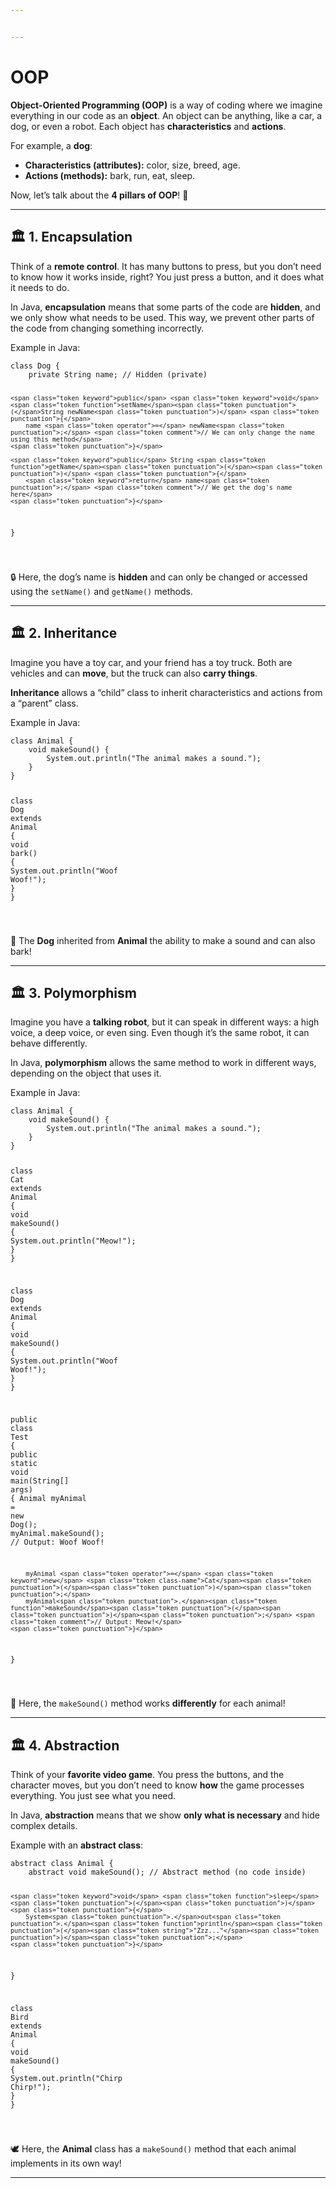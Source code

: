 ```yaml
---


---
```


<h1 id="oop">OOP</h1>
<p><strong>Object-Oriented Programming (OOP)</strong> is a way of coding where we imagine everything in our code as an <strong>object</strong>. An object can be anything, like a car, a dog, or even a robot. Each object has <strong>characteristics</strong> and <strong>actions</strong>.</p>
<p>For example, a <strong>dog</strong>:</p>
<ul>
<li><strong>Characteristics (attributes):</strong> color, size, breed, age.</li>
<li><strong>Actions (methods):</strong> bark, run, eat, sleep.</li>
</ul>
<p>Now, let’s talk about the <strong>4 pillars of OOP</strong>! 🎯</p>
<hr>
<h2 id="🏛-1.-encapsulation">🏛 1. <strong>Encapsulation</strong></h2>
<p>Think of a <strong>remote control</strong>. It has many buttons to press, but you don’t need to know how it works inside, right? You just press a button, and it does what it needs to do.</p>
<p>In Java, <strong>encapsulation</strong> means that some parts of the code are <strong>hidden</strong>, and we only show what needs to be used. This way, we prevent other parts of the code from changing something incorrectly.</p>
<p>Example in Java:</p>
<pre class=" language-java"><code class="prism  language-java"><span class="token keyword">class</span> <span class="token class-name">Dog</span> <span class="token punctuation">{</span>
    <span class="token keyword">private</span> String name<span class="token punctuation">;</span> <span class="token comment">// Hidden (private)</span>

    <span class="token keyword">public</span> <span class="token keyword">void</span> <span class="token function">setName</span><span class="token punctuation">(</span>String newName<span class="token punctuation">)</span> <span class="token punctuation">{</span>
        name <span class="token operator">=</span> newName<span class="token punctuation">;</span> <span class="token comment">// We can only change the name using this method</span>
    <span class="token punctuation">}</span>

    <span class="token keyword">public</span> String <span class="token function">getName</span><span class="token punctuation">(</span><span class="token punctuation">)</span> <span class="token punctuation">{</span>
        <span class="token keyword">return</span> name<span class="token punctuation">;</span> <span class="token comment">// We get the dog's name here</span>
    <span class="token punctuation">}</span>
<span class="token punctuation">}</span>

</code></pre>
<p>🔒 Here, the dog’s name is <strong>hidden</strong> and can only be changed or accessed using the <code>setName()</code> and <code>getName()</code> methods.</p>
<hr>
<h2 id="🏛-2.-inheritance">🏛 2. <strong>Inheritance</strong></h2>
<p>Imagine you have a toy car, and your friend has a toy truck. Both are vehicles and can <strong>move</strong>, but the truck can also <strong>carry things</strong>.</p>
<p><strong>Inheritance</strong> allows a “child” class to inherit characteristics and actions from a “parent” class.</p>
<p>Example in Java:</p>
<pre class=" language-java"><code class="prism  language-java"><span class="token keyword">class</span> <span class="token class-name">Animal</span> <span class="token punctuation">{</span>
    <span class="token keyword">void</span> <span class="token function">makeSound</span><span class="token punctuation">(</span><span class="token punctuation">)</span> <span class="token punctuation">{</span>
        System<span class="token punctuation">.</span>out<span class="token punctuation">.</span><span class="token function">println</span><span class="token punctuation">(</span><span class="token string">"The animal makes a sound."</span><span class="token punctuation">)</span><span class="token punctuation">;</span>
    <span class="token punctuation">}</span>
<span class="token punctuation">}</span>

<span class="token keyword">class</span> <span class="token class-name">Dog</span> <span class="token keyword">extends</span> <span class="token class-name">Animal</span> <span class="token punctuation">{</span>
    <span class="token keyword">void</span> <span class="token function">bark</span><span class="token punctuation">(</span><span class="token punctuation">)</span> <span class="token punctuation">{</span>
        System<span class="token punctuation">.</span>out<span class="token punctuation">.</span><span class="token function">println</span><span class="token punctuation">(</span><span class="token string">"Woof Woof!"</span><span class="token punctuation">)</span><span class="token punctuation">;</span>
    <span class="token punctuation">}</span>
<span class="token punctuation">}</span>

</code></pre>
<p>🐶 The <strong>Dog</strong> inherited from <strong>Animal</strong> the ability to make a sound and can also bark!</p>
<hr>
<h2 id="🏛-3.-polymorphism">🏛 3. <strong>Polymorphism</strong></h2>
<p>Imagine you have a <strong>talking robot</strong>, but it can speak in different ways: a high voice, a deep voice, or even sing. Even though it’s the same robot, it can behave differently.</p>
<p>In Java, <strong>polymorphism</strong> allows the same method to work in different ways, depending on the object that uses it.</p>
<p>Example in Java:</p>
<pre class=" language-java"><code class="prism  language-java"><span class="token keyword">class</span> <span class="token class-name">Animal</span> <span class="token punctuation">{</span>
    <span class="token keyword">void</span> <span class="token function">makeSound</span><span class="token punctuation">(</span><span class="token punctuation">)</span> <span class="token punctuation">{</span>
        System<span class="token punctuation">.</span>out<span class="token punctuation">.</span><span class="token function">println</span><span class="token punctuation">(</span><span class="token string">"The animal makes a sound."</span><span class="token punctuation">)</span><span class="token punctuation">;</span>
    <span class="token punctuation">}</span>
<span class="token punctuation">}</span>

<span class="token keyword">class</span> <span class="token class-name">Cat</span> <span class="token keyword">extends</span> <span class="token class-name">Animal</span> <span class="token punctuation">{</span>
    <span class="token keyword">void</span> <span class="token function">makeSound</span><span class="token punctuation">(</span><span class="token punctuation">)</span> <span class="token punctuation">{</span>
        System<span class="token punctuation">.</span>out<span class="token punctuation">.</span><span class="token function">println</span><span class="token punctuation">(</span><span class="token string">"Meow!"</span><span class="token punctuation">)</span><span class="token punctuation">;</span>
    <span class="token punctuation">}</span>
<span class="token punctuation">}</span>

<span class="token keyword">class</span> <span class="token class-name">Dog</span> <span class="token keyword">extends</span> <span class="token class-name">Animal</span> <span class="token punctuation">{</span>
    <span class="token keyword">void</span> <span class="token function">makeSound</span><span class="token punctuation">(</span><span class="token punctuation">)</span> <span class="token punctuation">{</span>
        System<span class="token punctuation">.</span>out<span class="token punctuation">.</span><span class="token function">println</span><span class="token punctuation">(</span><span class="token string">"Woof Woof!"</span><span class="token punctuation">)</span><span class="token punctuation">;</span>
    <span class="token punctuation">}</span>
<span class="token punctuation">}</span>

<span class="token keyword">public</span> <span class="token keyword">class</span> <span class="token class-name">Test</span> <span class="token punctuation">{</span>
    <span class="token keyword">public</span> <span class="token keyword">static</span> <span class="token keyword">void</span> <span class="token function">main</span><span class="token punctuation">(</span>String<span class="token punctuation">[</span><span class="token punctuation">]</span> args<span class="token punctuation">)</span> <span class="token punctuation">{</span>
        Animal myAnimal <span class="token operator">=</span> <span class="token keyword">new</span> <span class="token class-name">Dog</span><span class="token punctuation">(</span><span class="token punctuation">)</span><span class="token punctuation">;</span>
        myAnimal<span class="token punctuation">.</span><span class="token function">makeSound</span><span class="token punctuation">(</span><span class="token punctuation">)</span><span class="token punctuation">;</span> <span class="token comment">// Output: Woof Woof!</span>

        myAnimal <span class="token operator">=</span> <span class="token keyword">new</span> <span class="token class-name">Cat</span><span class="token punctuation">(</span><span class="token punctuation">)</span><span class="token punctuation">;</span>
        myAnimal<span class="token punctuation">.</span><span class="token function">makeSound</span><span class="token punctuation">(</span><span class="token punctuation">)</span><span class="token punctuation">;</span> <span class="token comment">// Output: Meow!</span>
    <span class="token punctuation">}</span>
<span class="token punctuation">}</span>

</code></pre>
<p>🐾 Here, the <code>makeSound()</code> method works <strong>differently</strong> for each animal!</p>
<hr>
<h2 id="🏛-4.-abstraction">🏛 4. <strong>Abstraction</strong></h2>
<p>Think of your <strong>favorite video game</strong>. You press the buttons, and the character moves, but you don’t need to know <strong>how</strong> the game processes everything. You just see what you need.</p>
<p>In Java, <strong>abstraction</strong> means that we show <strong>only what is necessary</strong> and hide complex details.</p>
<p>Example with an <strong>abstract class</strong>:</p>
<pre class=" language-java"><code class="prism  language-java"><span class="token keyword">abstract</span> <span class="token keyword">class</span> <span class="token class-name">Animal</span> <span class="token punctuation">{</span>
    <span class="token keyword">abstract</span> <span class="token keyword">void</span> <span class="token function">makeSound</span><span class="token punctuation">(</span><span class="token punctuation">)</span><span class="token punctuation">;</span> <span class="token comment">// Abstract method (no code inside)</span>

    <span class="token keyword">void</span> <span class="token function">sleep</span><span class="token punctuation">(</span><span class="token punctuation">)</span> <span class="token punctuation">{</span>
        System<span class="token punctuation">.</span>out<span class="token punctuation">.</span><span class="token function">println</span><span class="token punctuation">(</span><span class="token string">"Zzz..."</span><span class="token punctuation">)</span><span class="token punctuation">;</span>
    <span class="token punctuation">}</span>
<span class="token punctuation">}</span>

<span class="token keyword">class</span> <span class="token class-name">Bird</span> <span class="token keyword">extends</span> <span class="token class-name">Animal</span> <span class="token punctuation">{</span>
    <span class="token keyword">void</span> <span class="token function">makeSound</span><span class="token punctuation">(</span><span class="token punctuation">)</span> <span class="token punctuation">{</span>
        System<span class="token punctuation">.</span>out<span class="token punctuation">.</span><span class="token function">println</span><span class="token punctuation">(</span><span class="token string">"Chirp Chirp!"</span><span class="token punctuation">)</span><span class="token punctuation">;</span>
    <span class="token punctuation">}</span>
<span class="token punctuation">}</span>

</code></pre>
<p>🕊️ Here, the <strong>Animal</strong> class has a <code>makeSound()</code> method that each animal implements in its own way!</p>
<hr>

